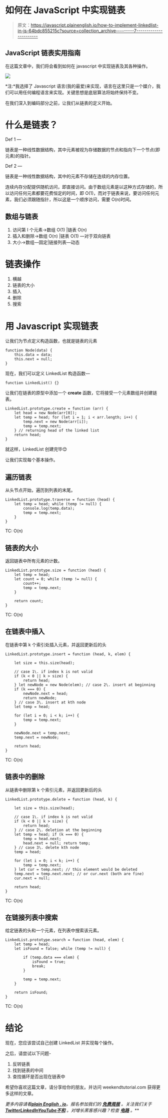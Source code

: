 # 如何在 JavaScript 中实现链表

> 原文：<https://javascript.plainenglish.io/how-to-implement-linkedlist-in-js-64bdc855215c?source=collection_archive---------7----------------------->

## JavaScript 链表实用指南

在这篇文章中，我们将会看到如何在 javascript 中实现链表及其各种操作。

![](img/9d8ce9385ef72de2be7ab539d916ff3e.png)

*注:*我选择了 Javascript 语言(我的最爱)来实现，语言在这里只是一个媒介，我们可以用任何编程语言来实现。关键思想是底层算法将始终保持不变。

在我们深入到编码部分之前，让我们从链表的定义开始。

# 什么是链表？

Def 1 —

链表是一种线性数据结构，其中元素被视为存储数据的节点和指向下一个节点(即元素)的指针。

Def 2 —

链表是一种线性数据结构，其中的元素不存储在连续的内存位置。

连续内存分配提供随机访问，即直接访问。由于数组元素是以这种方式存储的，所以访问任何元素都要花费恒定的时间，即 O(1)，而对于链表来说，要访问任何元素，我们必须跟随指针，所以这是一个顺序访问，需要 O(n)时间。

## 数组与链表

1.  访问第 I 个元素→数组 O(1) |链表 O(n)
2.  插入和删除→数组 O(n) |链表 O(1) —对于双向链表
3.  大小→数组—固定|链接列表—动态

# 链表操作

1.  横越
2.  链表的大小
3.  插入
4.  删除
5.  搜索

# 用 Javascript 实现链表

让我们为节点定义构造函数，也就是链表的元素

```
function Node(data) {
    this.data = data;
    this.next = null;
}
```

现在，我们可以定义 LinkedList 构造函数—

```
function LinkedList() {}
```

让我们在链表的原型中添加一个 **create** 函数，它将接受一个元素数组并创建链表。

```
LinkedList.prototype.create = function (arr) {
    let head = new Node(arr[0]);
    let temp = head; for (let i = 1; i < arr.length; i++) {
        temp.next = new Node(arr[i]);
        temp = temp.next;
    } // returning head of the linked list
    return head;
}
```

就这样，LinkedList 创建完毕😊

让我们实现每个基本操作。

## 遍历链表

从头节点开始，遍历到列表的末尾。

```
LinkedList.prototype.traverse = function (head) {
    let temp = head; while (temp != null) {
        console.log(temp.data);
        temp = temp.next;
    }
}
```

TC: O(n)

## 链表的大小

返回链表中所有元素的计数。

```
LinkedList.prototype.size = function (head) {
    let temp = head;
    let count = 0; while (temp != null) {
        count++;
        temp = temp.next;
    }

    return count;
}
```

TC: O(n)

## 在链表中插入

在链表中第 k 个索引处插入元素，并返回更新后的头

```
LinkedList.prototype.insert = function (head, k, elem) {

    let size = this.size(head);    

    // case 1\. if index k is not valid
    if (k < 0 || k > size) {
        return head;
    } let newNode = new Node(elem); // case 2\. insert at beginning
    if (k === 0) {
        newNode.next = head;
        return newNode;
    } // case 3\. insert at kth node
    let temp = head;

    for (let i = 0; i < k; i++) {
        temp = temp.next;
    }

    newNode.next = temp.next;
    temp.next = newNode;

    return head;
}
```

TC: O(n)

## 链表中的删除

从链表中删除第 k 个索引元素，并返回更新后的头

```
LinkedList.prototype.delete = function (head, k) {

    let size = this.size(head);    

    // case 1\. if index k is not valid
    if (k < 0 || k > size) {
        return head;
    } // case 2\. deletion at the beginning
    let temp = head; if (k === 0) {
        temp = head.next;
        head.next = null; return temp;
    } // case 3\. delete kth node
    temp = head;

    for (let i = 0; i < k; i++) {
        temp = temp.next;
    } let cur = temp.next; // this element would be deleted
    temp.next = temp.next.next; // or cur.next (both are fine)
    cur.next = null;

    return head;
}
```

TC: O(n)

## 在链接列表中搜索

给定链表的头和一个元素，在列表中搜索该元素。

```
LinkedList.prototype.search = function (head, elem) {
    let temp = head;
    let isFound = false; while (temp != null) {

        if (temp.data === elem) {
            isFound = true;
            break;
        }

        temp = temp.next;
    }

    return isFound;
}
```

TC: O(n)

# 结论

现在，您应该尝试自己创建 LinkedList 并实现每个操作。

之后，请尝试以下问题-

1.  反转链表
2.  找到链表的中间
3.  查找循环是否出现在链表中

希望你喜欢这篇文章，请分享给你的朋友。并访问 weekendtutorial.com 获得更多这样的文章。

*更多内容请看*[***plain English . io***](https://plainenglish.io/)*。报名参加我们的* [***免费周报***](http://newsletter.plainenglish.io/) *。关注我们关于*[***Twitter***](https://twitter.com/inPlainEngHQ)[***LinkedIn***](https://www.linkedin.com/company/inplainenglish/)*[***YouTube***](https://www.youtube.com/channel/UCtipWUghju290NWcn8jhyAw)*[***不和***](https://discord.gg/GtDtUAvyhW) *。对增长黑客感兴趣？检查* [***电路***](https://circuit.ooo/) *。***